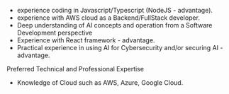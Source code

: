 - experience coding in Javascript/Typescript (NodeJS - advantage).
- experience with AWS cloud as a Backend/FullStack developer.
- Deep understanding of AI concepts and operation from a Software Development perspective
- Experience with React framework - advantage.
- Practical experience in using AI for Cybersecurity and/or securing AI - advantage.

  
Preferred Technical and Professional Expertise  

- Knowledge of Cloud such as AWS, Azure, Google Cloud.